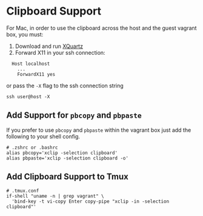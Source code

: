 # Clipboard Support

For Mac, in order to use the clipboard across the host and the guest vagrant box, you must:

1. Download and run [XQuartz](https://www.xquartz.org/)
1. Forward X11 in your ssh connection:

```shell
  Host localhost
    ...
    ForwardX11 yes
```

or pass the `-X` flag to the ssh connection string

`ssh user@host -X`

## Add Support for `pbcopy` and `pbpaste`

If you prefer to use `pbcopy` and `pbpaste` within the vagrant box just add the following to your shell config.

```shell
# .zshrc or .bashrc
alias pbcopy='xclip -selection clipboard'
alias pbpaste='xclip -selection clipboard -o'
```

## Add Clipboard Support to Tmux

```shell
# .tmux.conf
if-shell "uname -n | grep vagrant" \
  'bind-key -t vi-copy Enter copy-pipe "xclip -in -selection clipboard"'
```
